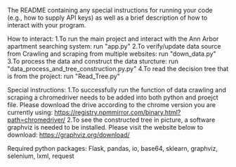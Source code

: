 The README containing any special instructions for running your code (e.g., how to supply API keys) as well as a brief description of how to interact with your program.

How to interact:
    1.To run the main project and interact with the Ann Arbor apartment searching system: run "app.py"
    2.To verify/update data source from Crawling and scraping from multiple websites: run "down_data.py"
    3.To process the data and construct the data sturcture: run "data_process_and_tree_construction.py.py"
    4.To read the decision tree that is from the project: run "Read_Tree.py"

Special instructions:
    1.To successfully run the function of data crawling and scraping a chromedriver needs to be added into both  python and proejct file.
    Please download the drive according to the chrome version you are currently using:
    https://registry.npmmirror.com/binary.html?path=chromedriver/
    2.To see the constructed tree in picture, a software graphviz is needed to be installed.
    Please visit the website below to download:
    https://graphviz.org/download/

Required python packages:
    Flask, pandas, io, base64, sklearn, graphviz, selenium, lxml, request
